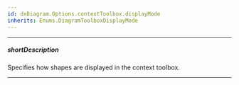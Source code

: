 ```yaml
---
id: dxDiagram.Options.contextToolbox.displayMode
inherits: Enums.DiagramToolboxDisplayMode
---
```

---
##### shortDescription
Specifies how shapes are displayed in the context toolbox.

---
